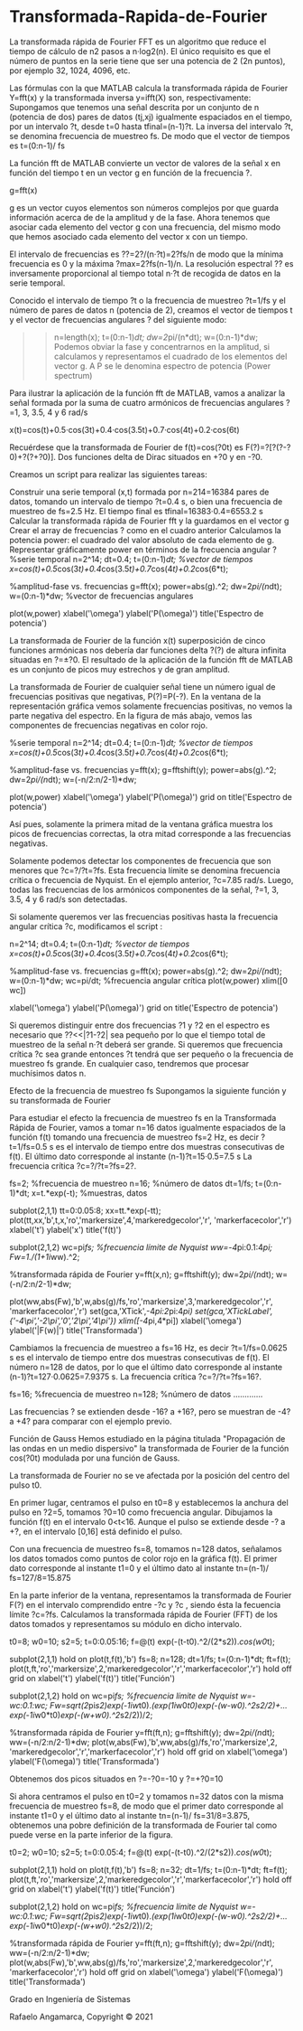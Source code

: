 # Transformada-Rapida-de-Fourier


La transformada rápida de Fourier FFT es un algoritmo que reduce el tiempo de cálculo de n2 pasos a n·log2(n). El único requisito es que el número de puntos en la serie tiene que ser una potencia de 2 (2n puntos), por ejemplo 32, 1024, 4096, etc.

Las fórmulas con la que MATLAB calcula la transformada rápida de Fourier Y=fft(x) y la transformada inversa y=ifft(X) son, respectivamente:
Supongamos que tenemos una señal descrita por un conjunto de n (potencia de dos) pares de datos (tj,xj) igualmente espaciados en el tiempo, por un intervalo ?t, desde t=0 hasta tfinal=(n-1)?t. La inversa del intervalo ?t, se denomina frecuencia de muestreo fs. De modo que el vector de tiempos es t=(0:n-1)/ fs


La función fft de MATLAB convierte un vector de valores de la señal x en función del tiempo t en un vector g en función de la frecuencia ?.

g=fft(x)

g es un vector cuyos elementos son números complejos por que guarda información acerca de de la amplitud y de la fase. Ahora tenemos que asociar cada elemento del vector g con una frecuencia, del mismo modo que hemos asociado cada elemento del vector x con un tiempo.

El intervalo de frecuencias es ??=2?/(n·?t)=2?fs/n de modo que la mínima frecuencia es 0 y la máxima ?max=2?fs(n-1)/n. La resolución espectral ?? es inversamente proporcional al tiempo total n·?t de recogida de datos en la serie temporal.

Conocido el intervalo de tiempo ?t o la frecuencia de muestreo ?t=1/fs y el número de pares de datos n (potencia de 2), creamos el vector de tiempos t y el vector de frecuencias angulares ? del siguiente modo:

>> n=length(x);
>> t=(0:n-1)*dt;
>> dw=2*pi/(n*dt);
>> w=(0:n-1)*dw;
Podemos obviar la fase y concentrarnos en la amplitud, si calculamos y representamos el cuadrado de los elementos del vector g. A P se le denomina espectro de potencia (Power spectrum)

Para ilustrar la aplicación de la función fft de MATLAB, vamos a analizar la señal formada por la suma de cuatro armónicos de frecuencias angulares ?=1, 3, 3.5, 4 y 6 rad/s

x(t)=cos(t)+0.5·cos(3t)+0.4·cos(3.5t)+0.7·cos(4t)+0.2·cos(6t)

Recuérdese que la transformada de Fourier de f(t)=cos(?0t) es F(?)=?[?(?-?0)+?(?+?0)]. Dos funciones delta de Dirac situados en +?0 y en -?0.

Creamos un script para realizar las siguientes tareas:

Construir una serie temporal (x,t) formada por n=214=16384 pares de datos, tomando un intervalo de tiempo ?t=0.4 s, o bien una frecuencia de muestreo de fs=2.5 Hz. El tiempo final es tfinal=16383·0.4=6553.2 s
Calcular la transformada rápida de Fourier fft y la guardamos en el vector g
Crear el array de frecuencias ? como en el cuadro anterior
Calculamos la potencia power: el cuadrado del valor absoluto de cada elemento de g.
Representar gráficamente power en términos de la frecuencia angular ?
%serie temporal
n=2^14;
dt=0.4;
t=(0:n-1)*dt; %vector de tiempos
x=cos(t)+0.5*cos(3*t)+0.4*cos(3.5*t)+0.7*cos(4*t)+0.2*cos(6*t);

%amplitud-fase vs. frecuencias
g=fft(x);
power=abs(g).^2;
dw=2*pi/(n*dt);
w=(0:n-1)*dw; %vector de frecuencias angulares

plot(w,power)
xlabel('\omega')
ylabel('P(\omega)')
title('Espectro de potencia')


La transformada de Fourier de la función x(t) superposición de cinco funciones armónicas nos debería dar funciones delta ?(?) de altura infinita situadas en ?=±?0. El resultado de la aplicación de la función fft de MATLAB es un conjunto de picos muy estrechos y de gran amplitud.

La transformada de Fourier de cualquier señal tiene un número igual de frecuencias positivas que negativas, P(?)=P(-?). En la ventana de la representación gráfica vemos solamente frecuencias positivas, no vemos la parte negativa del espectro. En la figura de más abajo, vemos las componentes de frecuencias negativas en color rojo.

%serie temporal
n=2^14;
dt=0.4;
t=(0:n-1)*dt; %vector de tiempos
x=cos(t)+0.5*cos(3*t)+0.4*cos(3.5*t)+0.7*cos(4*t)+0.2*cos(6*t);

%amplitud-fase vs. frecuencias
y=fft(x);
g=fftshift(y);
power=abs(g).^2;
dw=2*pi/(n*dt);
w=(-n/2:n/2-1)*dw;

plot(w,power)
xlabel('\omega')
ylabel('P(\omega)')
grid on
title('Espectro de potencia')


Así pues, solamente la primera mitad de la ventana gráfica muestra los picos de frecuencias correctas, la otra mitad corresponde a las frecuencias negativas.

Solamente podemos detectar los componentes de frecuencia que son menores que ?c=?/?t=?fs. Esta frecuencia límite se denomina frecuencia crítica o frecuencia de Nyquist. En el ejemplo anterior, ?c=7.85 rad/s. Luego, todas las frecuencias de los armónicos componentes de la señal, ?=1, 3, 3.5, 4 y 6 rad/s son detectadas.

Si solamente queremos ver las frecuencias positivas hasta la frecuencia angular crítica ?c, modificamos el script :

n=2^14;
dt=0.4;
t=(0:n-1)*dt; %vector de tiempos
x=cos(t)+0.5*cos(3*t)+0.4*cos(3.5*t)+0.7*cos(4*t)+0.2*cos(6*t);

%amplitud-fase vs. frecuencias
g=fft(x);
power=abs(g).^2;
dw=2*pi/(n*dt);
w=(0:n-1)*dw; 
wc=pi/dt; %frecuencia angular crítica
plot(w,power)
xlim([0 wc])

xlabel('\omega')
ylabel('P(\omega)')
grid on
title('Espectro de potencia')


Si queremos distinguir entre dos frecuencias ?1 y ?2 en el espectro es necesario que ??<<|?1-?2| sea pequeño por lo que el tiempo total de muestreo de la señal n·?t deberá ser grande. Si queremos que frecuencia crítica ?c sea grande entonces ?t tendrá que ser pequeño o la frecuencia de muestreo fs grande. En cualquier caso, tendremos que procesar muchísimos datos n.

Efecto de la frecuencia de muestreo fs
Supongamos la siguiente función y su transformada de Fourier

Para estudiar el efecto la frecuencia de muestreo fs en la Transformada Rápida de Fourier, vamos a tomar n=16 datos igualmente espaciados de la función f(t) tomando una frecuencia de muestreo fs=2 Hz, es decir ?t=1/fs=0.5 s es el intervalo de tiempo entre dos muestras consecutivas de f(t). El último dato corresponde al instante (n-1)?t=15·0.5=7.5 s La frecuencia crítica ?c=?/?t=?fs=2?.

fs=2; %frecuencia de muestreo
n=16; %número de datos
dt=1/fs;
t=(0:n-1)*dt;
x=t.*exp(-t); %muestras, datos

subplot(2,1,1)
tt=0:0.05:8;
xx=tt.*exp(-tt);
plot(tt,xx,'b',t,x,'ro','markersize',4,'markeredgecolor','r',
'markerfacecolor','r')
xlabel('t')
ylabel('x')
title('f(t)')

subplot(2,1,2)
wc=pi*fs; %frecuencia límite de Nyquist
ww=-4*pi:0.1:4*pi;
Fw=1./(1+1i*ww).^2;

%transformada rápida de Fourier
y=fft(x,n);
g=fftshift(y);
dw=2*pi/(n*dt);
w=(-n/2:n/2-1)*dw;

plot(ww,abs(Fw),'b',w,abs(g)/fs,'ro','markersize',3,'markeredgecolor','r',
'markerfacecolor','r')
set(gca,'XTick',-4*pi:2*pi:4*pi)
set(gca,'XTickLabel',{'-4\pi','-2\pi','0','2\pi','4\pi'})
xlim([-4*pi,4*pi])
xlabel('\omega')
ylabel('|F(w)|')
title('Transformada')


Cambiamos la frecuencia de muestreo a fs=16 Hz, es decir ?t=1/fs=0.0625 s es el intervalo de tiempo entre dos muestras consecutivas de f(t). El número n=128 de datos, por lo que el último dato corresponde al instante (n-1)?t=127·0.0625=7.9375 s. La frecuencia crítica ?c=?/?t=?fs=16?.

fs=16; %frecuencia de muestreo
n=128; %número de datos
.............


Las frecuencias ? se extienden desde -16? a +16?, pero se muestran de -4? a +4? para comparar con el ejemplo previo.

Función de Gauss
Hemos estudiado en la página titulada "Propagación de las ondas en un medio dispersivo" la transformada de Fourier de la función cos(?0t) modulada por una función de Gauss.

La transformada de Fourier no se ve afectada por la posición del centro del pulso t0.

En primer lugar, centramos el pulso en t0=8 y establecemos la anchura del pulso en ?2=5, tomamos ?0=10 como frecuencia angular. Dibujamos la función f(t) en el intervalo 0<t<16. Aunque el pulso se extiende desde -? a +?, en el intervalo [0,16] está definido el pulso.

Con una frecuencia de muestreo fs=8, tomamos n=128 datos, señalamos los datos tomados como puntos de color rojo en la gráfica f(t). El primer dato corresponde al instante t1=0 y el último dato al instante tn=(n-1)/ fs=127/8=15.875

En la parte inferior de la ventana, representamos la transformada de Fourier F(?) en el intervalo comprendido entre -?c y ?c , siendo ésta la fecuencia límite ?c=?fs. Calculamos la transformada rápida de Fourier (FFT) de los datos tomados y representamos su módulo en dicho intervalo.

t0=8;
w0=10;
s2=5;
t=0:0.05:16;
f=@(t) exp(-(t-t0).^2/(2*s2)).*cos(w0*t);

subplot(2,1,1)
hold on
plot(t,f(t),'b')
fs=8;
n=128;
dt=1/fs;
t=(0:n-1)*dt;
ft=f(t);
plot(t,ft,'ro','markersize',2,'markeredgecolor','r','markerfacecolor','r')
hold off
grid on
xlabel('t')
ylabel('f(t)')
title('Función')

subplot(2,1,2)
hold on
wc=pi*fs; %frecuencia límite de Nyquist
w=-wc:0.1:wc;
Fw=sqrt(2*pi*s2)*exp(-1i*w*t0).*(exp(1i*w0*t0)*exp(-(w-w0).^2*s2/2)+...
exp(-1i*w0*t0)*exp(-(w+w0).^2*s2/2))/2;

%transformada rápida de Fourier
y=fft(ft,n);
g=fftshift(y);
dw=2*pi/(n*dt);
ww=(-n/2:n/2-1)*dw;
plot(w,abs(Fw),'b',ww,abs(g)/fs,'ro','markersize',2,
'markeredgecolor','r','markerfacecolor','r')
hold off
grid on
xlabel('\omega')
ylabel('F(\omega)')
title('Transformada')


Obtenemos dos picos situados en ?=-?0=-10 y ?=+?0=10

Si ahora centramos el pulso en t0=2 y tomamos n=32 datos con la misma frecuencia de muestreo fs=8, de modo que el primer dato corresponde al instante t1=0 y el último dato al instante tn=(n-1)/ fs=31/8=3.875, obtenemos una pobre definición de la transformada de Fourier tal como puede verse en la parte inferior de la figura.

t0=2;
w0=10;
s2=5;
t=0:0.05:4;
f=@(t) exp(-(t-t0).^2/(2*s2)).*cos(w0*t);

subplot(2,1,1)
hold on
plot(t,f(t),'b')
fs=8;
n=32;
dt=1/fs;
t=(0:n-1)*dt;
ft=f(t);
plot(t,ft,'ro','markersize',2,'markeredgecolor','r','markerfacecolor','r')
hold off
grid on
xlabel('t')
ylabel('f(t)')
title('Función')

subplot(2,1,2)
hold on
wc=pi*fs; %frecuencia límite de Nyquist
w=-wc:0.1:wc;
Fw=sqrt(2*pi*s2)*exp(-1i*w*t0).*(exp(1i*w0*t0)*exp(-(w-w0).^2*s2/2)+...
exp(-1i*w0*t0)*exp(-(w+w0).^2*s2/2))/2;

%transformada rápida de Fourier
y=fft(ft,n);
g=fftshift(y);
dw=2*pi/(n*dt);
ww=(-n/2:n/2-1)*dw;
plot(w,abs(Fw),'b',ww,abs(g)/fs,'ro','markersize',2,'markeredgecolor','r',
'markerfacecolor','r')
hold off
grid on
xlabel('\omega')
ylabel('F(\omega)')
title('Transformada')


Grado en Ingeniería de Sistemas

Rafaelo Angamarca, Copyright © 2021

